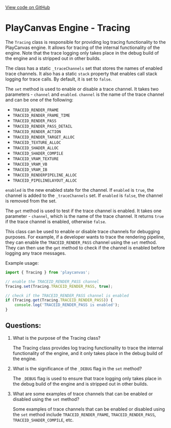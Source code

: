 [View code on GitHub](https://github.com/playcanvas/engine/src/core/tracing.js)

# PlayCanvas Engine - Tracing

The `Tracing` class is responsible for providing log tracing functionality to the PlayCanvas engine. It allows for tracing of the internal functionality of the engine. Note that the trace logging only takes place in the debug build of the engine and is stripped out in other builds.

The class has a static `_traceChannels` set that stores the names of enabled trace channels. It also has a static `stack` property that enables call stack logging for trace calls. By default, it is set to `false`.

The `set` method is used to enable or disable a trace channel. It takes two parameters - `channel` and `enabled`. `channel` is the name of the trace channel and can be one of the following:

- `TRACEID_RENDER_FRAME`
- `TRACEID_RENDER_FRAME_TIME`
- `TRACEID_RENDER_PASS`
- `TRACEID_RENDER_PASS_DETAIL`
- `TRACEID_RENDER_ACTION`
- `TRACEID_RENDER_TARGET_ALLOC`
- `TRACEID_TEXTURE_ALLOC`
- `TRACEID_SHADER_ALLOC`
- `TRACEID_SHADER_COMPILE`
- `TRACEID_VRAM_TEXTURE`
- `TRACEID_VRAM_VB`
- `TRACEID_VRAM_IB`
- `TRACEID_RENDERPIPELINE_ALLOC`
- `TRACEID_PIPELINELAYOUT_ALLOC`

`enabled` is the new enabled state for the channel. If `enabled` is `true`, the channel is added to the `_traceChannels` set. If `enabled` is `false`, the channel is removed from the set.

The `get` method is used to test if the trace channel is enabled. It takes one parameter - `channel`, which is the name of the trace channel. It returns `true` if the trace channel is enabled, otherwise `false`.

This class can be used to enable or disable trace channels for debugging purposes. For example, if a developer wants to trace the rendering pipeline, they can enable the `TRACEID_RENDER_PASS` channel using the `set` method. They can then use the `get` method to check if the channel is enabled before logging any trace messages.

Example usage:

```javascript
import { Tracing } from 'playcanvas';

// enable the TRACEID_RENDER_PASS channel
Tracing.set(Tracing.TRACEID_RENDER_PASS, true);

// check if the TRACEID_RENDER_PASS channel is enabled
if (Tracing.get(Tracing.TRACEID_RENDER_PASS)) {
    console.log('TRACEID_RENDER_PASS is enabled');
}
```
## Questions: 
 1. What is the purpose of the Tracing class?
    
    The Tracing class provides log tracing functionality to trace the internal functionality of the engine, and it only takes place in the debug build of the engine.

2. What is the significance of the `_DEBUG` flag in the `set` method?
    
    The `_DEBUG` flag is used to ensure that trace logging only takes place in the debug build of the engine and is stripped out in other builds.

3. What are some examples of trace channels that can be enabled or disabled using the `set` method?
    
    Some examples of trace channels that can be enabled or disabled using the `set` method include `TRACEID_RENDER_FRAME`, `TRACEID_RENDER_PASS`, `TRACEID_SHADER_COMPILE`, etc.